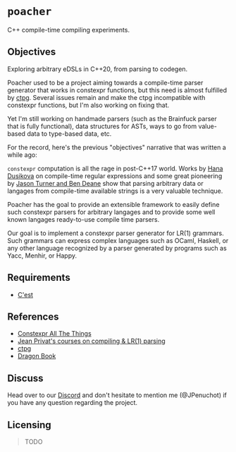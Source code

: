 # `poacher`

C++ compile-time compiling experiments.

## Objectives

Exploring arbitrary eDSLs in C++20, from parsing to codegen.

Poacher used to be a project aiming towards a compile-time parser generator that
works in constexpr functions, but this need is almost fulfilled by
[ctpg](https://github.com/peter-winter/ctpg). Several issues remain and make the
ctpg incompatible with constexpr functions, but I'm also working on fixing that.

Yet I'm still working on handmade parsers (such as the Brainfuck parser that is
fully functional), data structures for ASTs, ways to go from value-based data
to type-based data, etc.

For the record, here's the previous "objectives" narrative that was written a
while ago:

`constexpr` computation is all the rage in post-C++17 world. Works by
[Hana Dusikova](https://github.com/hanickadot) on compile-time regular
expressions and some great pioneering by [Jason Turner and Ben Deane](
https://github.com/lefticus/constexpr_all_the_things/tree/master/src/include)
show that parsing arbitrary data or langages from compile-time available
strings is a very valuable technique.

Poacher has the goal to provide an extensible framework to easily define such
constexpr parsers for arbitrary langages and to provide some well known
langages ready-to-use compile time parsers.

Our goal is to implement a constexpr parser generator for LR(1) grammars. Such
grammars can express complex languages such as OCaml, Haskell, or any other
language recognized by a parser generated by programs such as Yacc, Menhir, or
Happy.

## Requirements

- [C'est](https://github.com/pkeir/cest)

## References

- [Constexpr All The Things](
https://github.com/lefticus/constexpr_all_the_things)
- [Jean Privat's courses on compiling & LR(1) parsing](
https://info.uqam.ca/~privat/INF5000/)
- [ctpg](https://github.com/peter-winter/ctpg)
- [Dragon Book](https://suif.stanford.edu/dragonbook/)

## Discuss

Head over to our [Discord](https://discord.gg/mtn8dmB5qP) and don't hesitate
to mention me (@JPenuchot) if you have any question regarding the project.

## Licensing

>TODO
